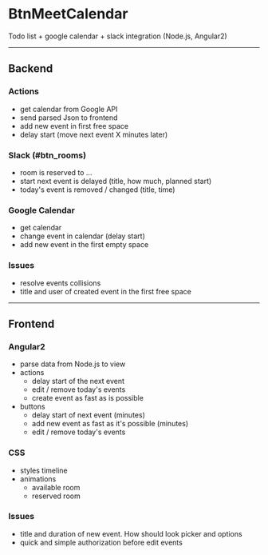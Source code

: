 # BtnMeetCalendar
Todo list + google calendar + slack integration (Node.js, Angular2)

---

## Backend

### Actions 

- get calendar from Google API 
- send parsed Json to frontend 
- add new event in first free space  
- delay start (move next event X minutes later) 

### Slack (#btn_rooms) 

- room is reserved to ... 
- start next event is delayed (title, how much, planned start) 
- today's event is removed / changed (title, time) 

### Google Calendar 

- get calendar 
- change event in calendar (delay start) 
- add new event in the first empty space 

### Issues

- resolve events collisions 
- title and user of created event in the first free space

---

## Frontend 

### Angular2 

- parse data from Node.js to view 
- actions 
  - delay start of the next event 
  - edit / remove today's events 
  - create event as fast as is possible 
- buttons
  - delay start of next event (minutes) 
  - add new event as fast as it's possible (minutes) 
  - edit / remove today's events

### CSS

- styles timeline
- animations  
  - available room 
  - reserved room 

### Issues

- title and duration of new event. How should look picker and options 
- quick and simple authorization before edit events 

